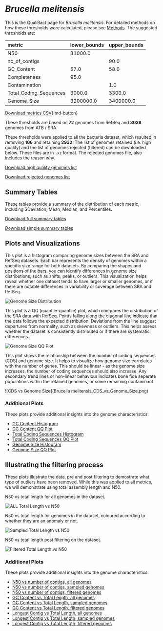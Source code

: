 # *Brucella melitensis*

This is the QualiBact page for *Brucella melitensis*. For detailed methods on how these thresholds were calculated, please see [Methods](../../methods.md).
The suggested thresholds are: 

| metric                 | lower_bounds   | upper_bounds   |
|:-----------------------|:---------------|:---------------|
| N50                    | 81000.0        |                |
| no_of_contigs          |                | 90.0           |
| GC_Content             | 57.0           | 58.0           |
| Completeness           | 95.0           |                |
| Contamination          |                | 1.0            |
| Total_Coding_Sequences | 3000.0         | 3300.0         |
| Genome_Size            | 3200000.0      | 3400000.0      |

[Download metrics CSV](Brucella_melitensis_metrics.csv){.md-button}


These thresholds are based on **72** genomes from RefSeq and **3038** genomes from ATB / SRA.

These thresholds were applied to all the bacteria dataset, which resulted in removing **106** and retaining **2932**.
The list of genomes retained (i.e. high quality) and the list of genomes rejected (filtered) can be downloaded below. These files are in `.xz` format. The rejected genomes file, also includes the reason why.

[Download high quality genomes list](Brucella_melitensis_high_quality_genomes.csv.xz)


[Download rejected genomes list](Brucella_melitensis_filtered_out_genomes.csv.xz)



## Summary Tables
These tables provide a summary of the distribution of each metric, including SDeviation, Mean, Median, and Percentiles.

[Download full summary tables](summary.csv)

[Download simple summary tables](selected_summary.csv)

## Plots and Visualizations

This plot is a histogram comparing genome sizes between the SRA and RefSeq datasets. Each bar represents the density of genomes within a specific size range for both datasets. By comparing the shapes and positions of the bars, you can identify differences in genome size distributions, such as shifts, peaks, or outliers. This visualization helps reveal whether one dataset tends to have larger or smaller genomes, or if there are notable differences in variability or coverage between SRA and RefSeq.

![Genome Size Distribution](Genome_Size_refseq_histogram_kde.png)

This plot is a QQ (quantile-quantile) plot, which compares the distribution of the SRA data with RefSeq. Points falling along the diagonal line indicate that the data follows the expected distribution. Deviations from the line suggest departures from normality, such as skewness or outliers. This helps assess whether the dataset is consistently distributed or if there are systematic differences.

![Genome Size QQ Plot](Genome_Size_refseq_qqplot.png)

This plot shows the relationship between the number of coding sequences (CDS) and genome size. It helps to visualize how genome size correlates with the number of genes. This should be linear - as the genome size increases, the number of coding sequences should also increase. Any secondary trend lines or non-linear behaviour indicates bone fide seperate populations within the retained genomes, or some remaining contaminant. 

![CDS vs Genome Size](Brucella melitensis_CDS_vs_Genome_Size.png)

### Additional Plots

These plots provide additional insights into the genome characteristics:

- [GC Content Histogram](GC_Content_refseq_histogram_kde.png)
- [GC Content QQ Plot](GC_Content_refseq_qqplot.png)
- [Total Coding Sequences Histogram](Total_Coding_Sequences_refseq_histogram_kde.png)
- [Total Coding Sequences QQ Plot](Total_Coding_Sequences_refseq_qqplot.png)
- [Genome Size Histogram](Genome_Size_refseq_histogram_kde.png)
- [Genome Size QQ Plot](Genome_Size_refseq_qqplot.png)
## Illustrating the filtering process
These plots illustrate the data, pre and post filtering to demostrate what type of outliers have been removed. While this was applied to all metrics, we will demonstrate using total assembly length and N50.

N50 vs total length for all genomes in the dataset.

![ALL Total Length vs N50](Brucella_melitensis_all_total_length_N50.png)

N50 vs total length for genomes in the dataset, coloured according to whether they are an anomaly or not.

![Sampled Total Length vs N50](Brucella_melitensis_sample_total_length_N50.png)

N50 vs total length post filtering on the dataset.

![Filtered Total Length vs N50](Brucella_melitensis_filt_total_length_N50.png)

### Additional Plots

These plots provide additional insights into the genome characteristics:

- [N50 vs number of contigs, all genomes](Brucella_melitensis_all_N50_number.png)
- [N50 vs number of contigs, sampled genomes](Brucella_melitensis_sample_N50_number.png)
- [N50 vs number of contigs, filtered genomes](Brucella_melitensis_filt_N50_number.png)
- [GC Content vs Total Length, all genomes](Brucella_melitensis_all_total_length_GC_Content.png)
- [GC Content vs Total Length, sampled genomes](Brucella_melitensis_sample_total_length_GC_Content.png)
- [GC Content vs Total Length, filtered genomes](Brucella_melitensis_filt_total_length_GC_Content.png)
- [Longest Contig vs Total Length, all genomes](Brucella_melitensis_all_total_length_longest.png)
- [Longest Contig vs Total Length, sampled genomes](Brucella_melitensis_sample_total_length_longest.png)
- [Longest Contig vs Total Length, filtered genomes](Brucella_melitensis_filt_total_length_longest.png)
